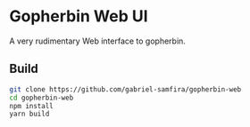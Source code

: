 # Gopherbin Web UI

A very rudimentary Web interface to gopherbin.

## Build

```bash
git clone https://github.com/gabriel-samfira/gopherbin-web
cd gopherbin-web
npm install
yarn build
```